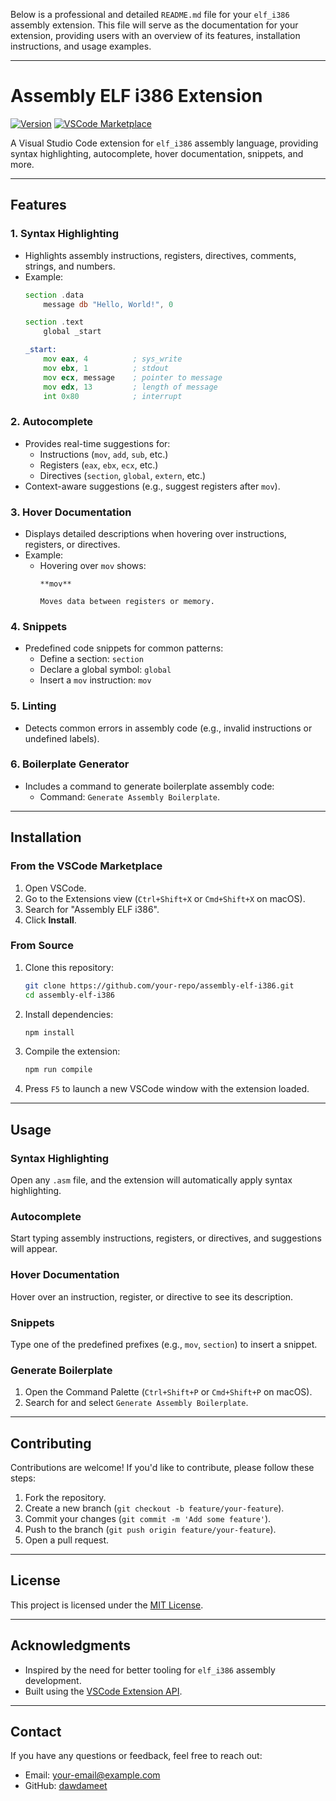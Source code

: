 Below is a professional and detailed `README.md` file for your `elf_i386` assembly extension. This file will serve as the documentation for your extension, providing users with an overview of its features, installation instructions, and usage examples.

---

# Assembly ELF i386 Extension

[![Version](https://img.shields.io/badge/version-0.0.1-blue)](https://marketplace.visualstudio.com/)
[![VSCode Marketplace](https://img.shields.io/badge/VSCode-Marketplace-green)](https://marketplace.visualstudio.com/)

A Visual Studio Code extension for `elf_i386` assembly language, providing syntax highlighting, autocomplete, hover documentation, snippets, and more.

---

## Features

### 1. **Syntax Highlighting**
- Highlights assembly instructions, registers, directives, comments, strings, and numbers.
- Example:
  ```asm
  section .data
      message db "Hello, World!", 0

  section .text
      global _start

  _start:
      mov eax, 4          ; sys_write
      mov ebx, 1          ; stdout
      mov ecx, message    ; pointer to message
      mov edx, 13         ; length of message
      int 0x80            ; interrupt
  ```

### 2. **Autocomplete**
- Provides real-time suggestions for:
  - Instructions (`mov`, `add`, `sub`, etc.)
  - Registers (`eax`, `ebx`, `ecx`, etc.)
  - Directives (`section`, `global`, `extern`, etc.)
- Context-aware suggestions (e.g., suggest registers after `mov`).

### 3. **Hover Documentation**
- Displays detailed descriptions when hovering over instructions, registers, or directives.
- Example:
  - Hovering over `mov` shows:
    ```
    **mov**

    Moves data between registers or memory.
    ```

### 4. **Snippets**
- Predefined code snippets for common patterns:
  - Define a section: `section`
  - Declare a global symbol: `global`
  - Insert a `mov` instruction: `mov`

### 5. **Linting**
- Detects common errors in assembly code (e.g., invalid instructions or undefined labels).

### 6. **Boilerplate Generator**
- Includes a command to generate boilerplate assembly code:
  - Command: `Generate Assembly Boilerplate`.

---

## Installation

### From the VSCode Marketplace
1. Open VSCode.
2. Go to the Extensions view (`Ctrl+Shift+X` or `Cmd+Shift+X` on macOS).
3. Search for "Assembly ELF i386".
4. Click **Install**.

### From Source
1. Clone this repository:
   ```bash
   git clone https://github.com/your-repo/assembly-elf-i386.git
   cd assembly-elf-i386
   ```
2. Install dependencies:
   ```bash
   npm install
   ```
3. Compile the extension:
   ```bash
   npm run compile
   ```
4. Press `F5` to launch a new VSCode window with the extension loaded.

---

## Usage

### Syntax Highlighting
Open any `.asm` file, and the extension will automatically apply syntax highlighting.

### Autocomplete
Start typing assembly instructions, registers, or directives, and suggestions will appear.

### Hover Documentation
Hover over an instruction, register, or directive to see its description.

### Snippets
Type one of the predefined prefixes (e.g., `mov`, `section`) to insert a snippet.

### Generate Boilerplate
1. Open the Command Palette (`Ctrl+Shift+P` or `Cmd+Shift+P` on macOS).
2. Search for and select `Generate Assembly Boilerplate`.

---

## Contributing

Contributions are welcome! If you'd like to contribute, please follow these steps:
1. Fork the repository.
2. Create a new branch (`git checkout -b feature/your-feature`).
3. Commit your changes (`git commit -m 'Add some feature'`).
4. Push to the branch (`git push origin feature/your-feature`).
5. Open a pull request.

---

## License

This project is licensed under the [MIT License](LICENSE).

---

## Acknowledgments

- Inspired by the need for better tooling for `elf_i386` assembly development.
- Built using the [VSCode Extension API](https://code.visualstudio.com/api).

---

## Contact

If you have any questions or feedback, feel free to reach out:
- Email: your-email@example.com
- GitHub: [dawdameet](https://github.com/dawdameet)

